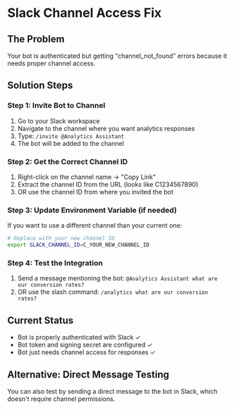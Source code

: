 # Slack Channel Access Fix

## The Problem
Your bot is authenticated but getting "channel_not_found" errors because it needs proper channel access.

## Solution Steps

### Step 1: Invite Bot to Channel
1. Go to your Slack workspace
2. Navigate to the channel where you want analytics responses
3. Type: `/invite @Analytics Assistant`
4. The bot will be added to the channel

### Step 2: Get the Correct Channel ID
1. Right-click on the channel name → "Copy Link"
2. Extract the channel ID from the URL (looks like C1234567890)
3. OR use the channel ID from where you invited the bot

### Step 3: Update Environment Variable (if needed)
If you want to use a different channel than your current one:
```bash
# Replace with your new channel ID
export SLACK_CHANNEL_ID=C_YOUR_NEW_CHANNEL_ID
```

### Step 4: Test the Integration
1. Send a message mentioning the bot: `@Analytics Assistant what are our conversion rates?`
2. OR use the slash command: `/analytics what are our conversion rates?`

## Current Status
- Bot is properly authenticated with Slack ✓
- Bot token and signing secret are configured ✓
- Bot just needs channel access for responses ✓

## Alternative: Direct Message Testing
You can also test by sending a direct message to the bot in Slack, which doesn't require channel permissions.